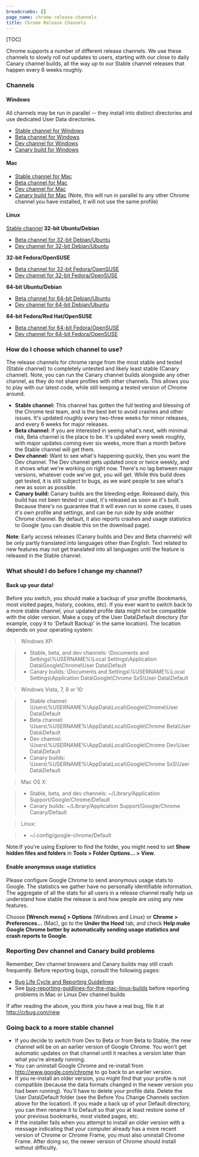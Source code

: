 ```yaml
---
breadcrumbs: []
page_name: chrome-release-channels
title: Chrome Release Channels
---
```


[TOC]

Chrome supports a number of different release channels. We use these channels to
slowly roll out updates to users, starting with our close to daily Canary
channel builds, all the way up to our Stable channel releases that happen every
6 weeks roughly.

### Channels

#### Windows

All channels may be run in parallel -- they install into distinct directories
and use dedicated User Data directories.

*   [Stable channel for
            Windows](http://www.google.com/chrome?platform=win)
*   [Beta channel for
            Windows](http://www.google.com/chrome?platform=win)
*   [Dev channel for
            Windows](http://www.google.com/chrome/eula.html?extra=devchannel&platform=win)
*   [Canary build for
            Windows](http://tools.google.com/dlpage/chromesxs?platform=win)

#### Mac

*   [Stable channel for Mac](http://google.com/chrome?platform=mac)
*   [Beta channel for Mac](http://google.com/chrome?platform=mac)
*   [Dev channel for
            Mac](http://www.google.com/chrome/intl/en/eula_dev.html?dl=mac)
*   [Canary build for
            Mac](http://tools.google.com/dlpage/chromesxs?platform=mac) (Note,
            this will run in parallel to any other Chrome channel you have
            installed, it will not use the same profile)

#### Linux

[Stable channel](http://www.google.com/chrome?platform=linux)
**32-bit Ubuntu/Debian**

*   [Beta channel for 32-bit
            Debian/Ubuntu](http://www.google.com/chrome/intl/en/eula_beta.html?dl=beta_i386_deb)
*   [Dev channel for 32-bit
            Debian/Ubuntu](http://www.google.com/chrome/intl/en/eula_dev.html?dl=unstable_i386_deb)

**32-bit Fedora/OpenSUSE**

*   [Beta channel for 32-bit
            Fedora/OpenSUSE](http://www.google.com/chrome/intl/en/eula_beta.html?dl=beta_i386_rpm)
*   [Dev channel for 32-bit
            Fedora/OpenSUSE](http://www.google.com/chrome/intl/en/eula_dev.html?dl=unstable_i386_rpm)

**64-bit Ubuntu/Debian**

*   [Beta channel for 64-bit
            Debian/Ubuntu](http://www.google.com/chrome/intl/en/eula_beta.html?dl=beta_amd64_deb)
*   [Dev channel for 64-bit
            Debian/Ubuntu](http://www.google.com/chrome/intl/en/eula_dev.html?dl=unstable_amd64_deb)

**64-bit Fedora/Red Hat/OpenSUSE**

*   [Beta channel for 64-bit
            Fedora/OpenSUSE](http://www.google.com/chrome/intl/en/eula_beta.html?dl=beta_amd64_rpm)
*   [Dev channel for 64-bit
            Fedora/OpenSUSE](http://www.google.com/chrome/intl/en/eula_dev.html?dl=unstable_amd64_dev)

### How do I choose which channel to use?

The release channels for chrome range from the most stable and tested (Stable
channel) to completely untested and likely least stable (Canary channel). Note,
you can run the Canary channel builds alongside any other channel, as they do
not share profiles with other channels. This allows you to play with our latest
code, while still keeping a tested version of Chrome around.

*   **Stable channel:** This channel has gotten the full testing and
            blessing of the Chrome test team, and is the best bet to avoid
            crashes and other issues. It's updated roughly every two-three weeks
            for minor releases, and every 6 weeks for major releases.
*   **Beta channel:** If you are interested in seeing what's next, with
            minimal risk, Beta channel is the place to be. It's updated every
            week roughly, with major updates coming ever six weeks, more than a
            month before the Stable channel will get them.
*   **Dev channel:** Want to see what's happening quickly, then you want
            the Dev channel. The Dev channel gets updated once or twice weekly,
            and it shows what we're working on right now. There's no lag between
            major versions, whatever code we've got, you will get. While this
            build does get tested, it is still subject to bugs, as we want
            people to see what's new as soon as possible.
*   **Canary build:** Canary builds are the bleeding edge. Released
            daily, this build has not been tested or used, it's released as soon
            as it's built. Because there's no guarantee that it will even run in
            some cases, it uses it's own profile and settings, and can be run
            side by side another Chrome channel. By default, it also reports
            crashes and usage statistics to Google (you can disable this on the
            download page).

**Note**: Early access releases (Canary builds and Dev and Beta channels) will
be only partly translated into languages other than English. Text related to new
features may not get translated into all languages until the feature is released
in the Stable channel.

### What should I do before I change my channel?

#### Back up your data!

Before you switch, you should make a backup of your profile (bookmarks, most
visited pages, history, cookies, etc). If you ever want to switch back to a more
stable channel, your updated profile data might not be compatible with the older
version.
Make a copy of the User Data\\Default directory (for example, copy it to
'Default Backup' in the same location). The location depends on your operating
system:
> Windows XP:

> *   Stable, beta, and dev channels: \\Documents and
              Settings\\%USERNAME%\\Local Settings\\Application
              Data\\Google\\Chrome\\User Data\\Default
> *   Canary builds: \\Documents and Settings\\%USERNAME%\\Local
              Settings\\Application Data\\Google\\Chrome SxS\\User Data\\Default

> Windows Vista, 7, 8 or 10:

> *   Stable channel:
              \\Users\\%USERNAME%\\AppData\\Local\\Google\\Chrome\\User
              Data\\Default
> *   Beta channel: \\Users\\%USERNAME%\\AppData\\Local\\Google\\Chrome
              Beta\\User Data\\Default
> *   Dev channel: \\Users\\%USERNAME%\\AppData\\Local\\Google\\Chrome
              Dev\\User Data\\Default
> *   Canary builds: \\Users\\%USERNAME%\\AppData\\Local\\Google\\Chrome
              SxS\\User Data\\Default

> Mac OS X:

> *   Stable, beta, and dev channels: ~/Library/Application
              Support/Google/Chrome/Default
> *   Canary builds: ~/Library/Application Support/Google/Chrome
              Canary/Default

> Linux:

> *   ~/.config/google-chrome/Default

Note:If you're using Explorer to find the folder, you might need to set **Show
hidden files and folders** in **Tools &gt; Folder Options... &gt; View**.

#### Enable anonymous usage statistics

Please configure Google Chrome to send anonymous usage stats to Google. The
statistics we gather have no personally identifiable information. The aggregate
of all the stats for all users in a release channel really help us understand
how stable the release is and how people are using any new features.

Choose **\[Wrench menu\] &gt; Options** (Windows and Linux) or **Chrome &gt;
Preferences…** (Mac), go to the **Under the Hood** tab, and check **Help make
Google Chrome better by automatically sending usage statistics and crash reports
to Google**.

### Reporting Dev channel and Canary build problems

Remember, Dev channel browsers and Canary builds may still crash frequently.
Before reporting bugs, consult the following pages:

*   [Bug Life Cycle and Reporting
            Guidelines](/for-testers/bug-reporting-guidelines)
*   See [
            bug-reporting-guidlines-for-the-mac-linux-builds](/for-testers/bug-reporting-guidlines-for-the-mac-linux-builds)
            before reporting problems in Mac or Linux Dev channel builds

If after reading the above, you think you have a real bug, file it at
<http://crbug.com/new>

### Going back to a more stable channel

*   If you decide to switch from Dev to Beta or from Beta to Stable, the
            new channel will be on an earlier version of Google Chrome. You
            won't get automatic updates on that channel until it reaches a
            version later than what you're already running.
*   You can uninstall Google Chrome and re-install from
            <http://www.google.com/chrome> to go back to an earlier version.
*   If you re-install an older version, you might find that your profile
            is not compatible (because the data formats changed in the newer
            version you had been running). You'll have to delete your profile
            data. Delete the User Data\\Default folder (see the Before You
            Change Channels section above for the location). If you made a back
            up of your Default directory, you can then rename it to Default so
            that you at least restore some of your previous bookmarks, most
            visited pages, etc.
*   If the installer fails when you attempt to install an older version
            with a message indicating that your computer already has a more
            recent version of Chrome or Chrome Frame, you must also uninstall
            Chrome Frame. After doing so, the newer version of Chrome should
            install without difficulty.